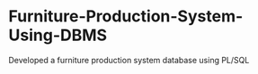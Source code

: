 # Furniture-Production-System-Using-DBMS
Developed a furniture production system database using PL/SQL
